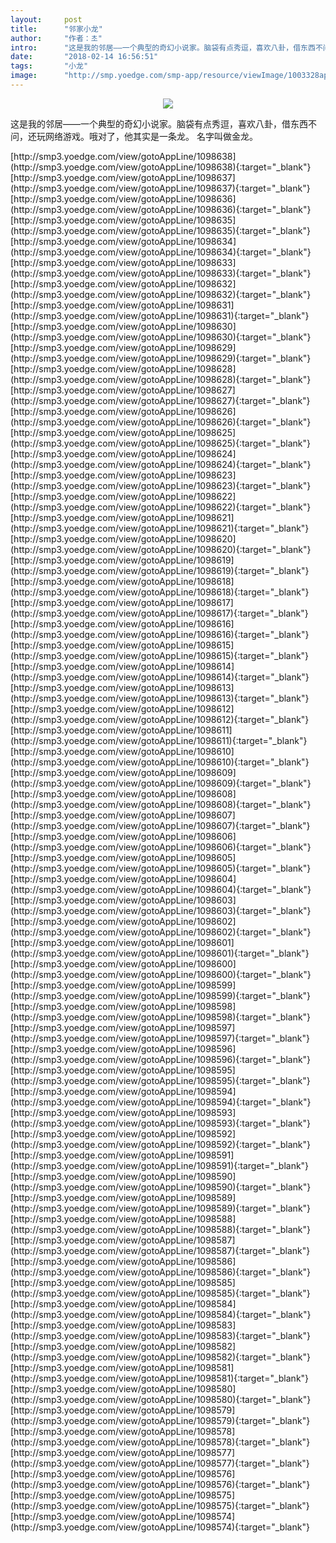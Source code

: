 ```yaml
---
layout:     post
title:      "邻家小龙"
author:     "作者：초"
intro:      "这是我的邻居——一个典型的奇幻小说家。脑袋有点秀逗，喜欢八卦，借东西不问，还玩网络游戏。哦对了，他其实是一条龙。 名字叫做金龙。"
date:       "2018-02-14 16:56:51"
tags:       "小龙"
image:      "http://smp.yoedge.com/smp-app/resource/viewImage/1003328appline.png"
---
```

<div style="text-align: center">
<p><img src="http://smp.yoedge.com/smp-app/resource/viewImage/1003328appline.png"/></p>
</div>
<p class="post-meta">
<span>这是我的邻居——一个典型的奇幻小说家。脑袋有点秀逗，喜欢八卦，借东西不问，还玩网络游戏。哦对了，他其实是一条龙。 名字叫做金龙。</span>
</p>
[http://smp3.yoedge.com/view/gotoAppLine/1098638](http://smp3.yoedge.com/view/gotoAppLine/1098638){:target="_blank"}
[http://smp3.yoedge.com/view/gotoAppLine/1098637](http://smp3.yoedge.com/view/gotoAppLine/1098637){:target="_blank"}
[http://smp3.yoedge.com/view/gotoAppLine/1098636](http://smp3.yoedge.com/view/gotoAppLine/1098636){:target="_blank"}
[http://smp3.yoedge.com/view/gotoAppLine/1098635](http://smp3.yoedge.com/view/gotoAppLine/1098635){:target="_blank"}
[http://smp3.yoedge.com/view/gotoAppLine/1098634](http://smp3.yoedge.com/view/gotoAppLine/1098634){:target="_blank"}
[http://smp3.yoedge.com/view/gotoAppLine/1098633](http://smp3.yoedge.com/view/gotoAppLine/1098633){:target="_blank"}
[http://smp3.yoedge.com/view/gotoAppLine/1098632](http://smp3.yoedge.com/view/gotoAppLine/1098632){:target="_blank"}
[http://smp3.yoedge.com/view/gotoAppLine/1098631](http://smp3.yoedge.com/view/gotoAppLine/1098631){:target="_blank"}
[http://smp3.yoedge.com/view/gotoAppLine/1098630](http://smp3.yoedge.com/view/gotoAppLine/1098630){:target="_blank"}
[http://smp3.yoedge.com/view/gotoAppLine/1098629](http://smp3.yoedge.com/view/gotoAppLine/1098629){:target="_blank"}
[http://smp3.yoedge.com/view/gotoAppLine/1098628](http://smp3.yoedge.com/view/gotoAppLine/1098628){:target="_blank"}
[http://smp3.yoedge.com/view/gotoAppLine/1098627](http://smp3.yoedge.com/view/gotoAppLine/1098627){:target="_blank"}
[http://smp3.yoedge.com/view/gotoAppLine/1098626](http://smp3.yoedge.com/view/gotoAppLine/1098626){:target="_blank"}
[http://smp3.yoedge.com/view/gotoAppLine/1098625](http://smp3.yoedge.com/view/gotoAppLine/1098625){:target="_blank"}
[http://smp3.yoedge.com/view/gotoAppLine/1098624](http://smp3.yoedge.com/view/gotoAppLine/1098624){:target="_blank"}
[http://smp3.yoedge.com/view/gotoAppLine/1098623](http://smp3.yoedge.com/view/gotoAppLine/1098623){:target="_blank"}
[http://smp3.yoedge.com/view/gotoAppLine/1098622](http://smp3.yoedge.com/view/gotoAppLine/1098622){:target="_blank"}
[http://smp3.yoedge.com/view/gotoAppLine/1098621](http://smp3.yoedge.com/view/gotoAppLine/1098621){:target="_blank"}
[http://smp3.yoedge.com/view/gotoAppLine/1098620](http://smp3.yoedge.com/view/gotoAppLine/1098620){:target="_blank"}
[http://smp3.yoedge.com/view/gotoAppLine/1098619](http://smp3.yoedge.com/view/gotoAppLine/1098619){:target="_blank"}
[http://smp3.yoedge.com/view/gotoAppLine/1098618](http://smp3.yoedge.com/view/gotoAppLine/1098618){:target="_blank"}
[http://smp3.yoedge.com/view/gotoAppLine/1098617](http://smp3.yoedge.com/view/gotoAppLine/1098617){:target="_blank"}
[http://smp3.yoedge.com/view/gotoAppLine/1098616](http://smp3.yoedge.com/view/gotoAppLine/1098616){:target="_blank"}
[http://smp3.yoedge.com/view/gotoAppLine/1098615](http://smp3.yoedge.com/view/gotoAppLine/1098615){:target="_blank"}
[http://smp3.yoedge.com/view/gotoAppLine/1098614](http://smp3.yoedge.com/view/gotoAppLine/1098614){:target="_blank"}
[http://smp3.yoedge.com/view/gotoAppLine/1098613](http://smp3.yoedge.com/view/gotoAppLine/1098613){:target="_blank"}
[http://smp3.yoedge.com/view/gotoAppLine/1098612](http://smp3.yoedge.com/view/gotoAppLine/1098612){:target="_blank"}
[http://smp3.yoedge.com/view/gotoAppLine/1098611](http://smp3.yoedge.com/view/gotoAppLine/1098611){:target="_blank"}
[http://smp3.yoedge.com/view/gotoAppLine/1098610](http://smp3.yoedge.com/view/gotoAppLine/1098610){:target="_blank"}
[http://smp3.yoedge.com/view/gotoAppLine/1098609](http://smp3.yoedge.com/view/gotoAppLine/1098609){:target="_blank"}
[http://smp3.yoedge.com/view/gotoAppLine/1098608](http://smp3.yoedge.com/view/gotoAppLine/1098608){:target="_blank"}
[http://smp3.yoedge.com/view/gotoAppLine/1098607](http://smp3.yoedge.com/view/gotoAppLine/1098607){:target="_blank"}
[http://smp3.yoedge.com/view/gotoAppLine/1098606](http://smp3.yoedge.com/view/gotoAppLine/1098606){:target="_blank"}
[http://smp3.yoedge.com/view/gotoAppLine/1098605](http://smp3.yoedge.com/view/gotoAppLine/1098605){:target="_blank"}
[http://smp3.yoedge.com/view/gotoAppLine/1098604](http://smp3.yoedge.com/view/gotoAppLine/1098604){:target="_blank"}
[http://smp3.yoedge.com/view/gotoAppLine/1098603](http://smp3.yoedge.com/view/gotoAppLine/1098603){:target="_blank"}
[http://smp3.yoedge.com/view/gotoAppLine/1098602](http://smp3.yoedge.com/view/gotoAppLine/1098602){:target="_blank"}
[http://smp3.yoedge.com/view/gotoAppLine/1098601](http://smp3.yoedge.com/view/gotoAppLine/1098601){:target="_blank"}
[http://smp3.yoedge.com/view/gotoAppLine/1098600](http://smp3.yoedge.com/view/gotoAppLine/1098600){:target="_blank"}
[http://smp3.yoedge.com/view/gotoAppLine/1098599](http://smp3.yoedge.com/view/gotoAppLine/1098599){:target="_blank"}
[http://smp3.yoedge.com/view/gotoAppLine/1098598](http://smp3.yoedge.com/view/gotoAppLine/1098598){:target="_blank"}
[http://smp3.yoedge.com/view/gotoAppLine/1098597](http://smp3.yoedge.com/view/gotoAppLine/1098597){:target="_blank"}
[http://smp3.yoedge.com/view/gotoAppLine/1098596](http://smp3.yoedge.com/view/gotoAppLine/1098596){:target="_blank"}
[http://smp3.yoedge.com/view/gotoAppLine/1098595](http://smp3.yoedge.com/view/gotoAppLine/1098595){:target="_blank"}
[http://smp3.yoedge.com/view/gotoAppLine/1098594](http://smp3.yoedge.com/view/gotoAppLine/1098594){:target="_blank"}
[http://smp3.yoedge.com/view/gotoAppLine/1098593](http://smp3.yoedge.com/view/gotoAppLine/1098593){:target="_blank"}
[http://smp3.yoedge.com/view/gotoAppLine/1098592](http://smp3.yoedge.com/view/gotoAppLine/1098592){:target="_blank"}
[http://smp3.yoedge.com/view/gotoAppLine/1098591](http://smp3.yoedge.com/view/gotoAppLine/1098591){:target="_blank"}
[http://smp3.yoedge.com/view/gotoAppLine/1098590](http://smp3.yoedge.com/view/gotoAppLine/1098590){:target="_blank"}
[http://smp3.yoedge.com/view/gotoAppLine/1098589](http://smp3.yoedge.com/view/gotoAppLine/1098589){:target="_blank"}
[http://smp3.yoedge.com/view/gotoAppLine/1098588](http://smp3.yoedge.com/view/gotoAppLine/1098588){:target="_blank"}
[http://smp3.yoedge.com/view/gotoAppLine/1098587](http://smp3.yoedge.com/view/gotoAppLine/1098587){:target="_blank"}
[http://smp3.yoedge.com/view/gotoAppLine/1098586](http://smp3.yoedge.com/view/gotoAppLine/1098586){:target="_blank"}
[http://smp3.yoedge.com/view/gotoAppLine/1098585](http://smp3.yoedge.com/view/gotoAppLine/1098585){:target="_blank"}
[http://smp3.yoedge.com/view/gotoAppLine/1098584](http://smp3.yoedge.com/view/gotoAppLine/1098584){:target="_blank"}
[http://smp3.yoedge.com/view/gotoAppLine/1098583](http://smp3.yoedge.com/view/gotoAppLine/1098583){:target="_blank"}
[http://smp3.yoedge.com/view/gotoAppLine/1098582](http://smp3.yoedge.com/view/gotoAppLine/1098582){:target="_blank"}
[http://smp3.yoedge.com/view/gotoAppLine/1098581](http://smp3.yoedge.com/view/gotoAppLine/1098581){:target="_blank"}
[http://smp3.yoedge.com/view/gotoAppLine/1098580](http://smp3.yoedge.com/view/gotoAppLine/1098580){:target="_blank"}
[http://smp3.yoedge.com/view/gotoAppLine/1098579](http://smp3.yoedge.com/view/gotoAppLine/1098579){:target="_blank"}
[http://smp3.yoedge.com/view/gotoAppLine/1098578](http://smp3.yoedge.com/view/gotoAppLine/1098578){:target="_blank"}
[http://smp3.yoedge.com/view/gotoAppLine/1098577](http://smp3.yoedge.com/view/gotoAppLine/1098577){:target="_blank"}
[http://smp3.yoedge.com/view/gotoAppLine/1098576](http://smp3.yoedge.com/view/gotoAppLine/1098576){:target="_blank"}
[http://smp3.yoedge.com/view/gotoAppLine/1098575](http://smp3.yoedge.com/view/gotoAppLine/1098575){:target="_blank"}
[http://smp3.yoedge.com/view/gotoAppLine/1098574](http://smp3.yoedge.com/view/gotoAppLine/1098574){:target="_blank"}


